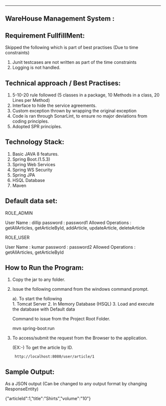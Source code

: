 ------------------------------------------------------------
WareHouse Management System : 
-------------------------------------------------------------

Requirement FullfillMent:
-------------------------

Skipped the following which is part of best practises (Due to time constraints)

1. Junit testcases are not written as part of the time constraints
2. Logging is not handled. 

Technical approach / Best Practises:
-------------------------------------

1. 5-10-20 rule followed (5 classes in a package, 10 Methods in a class, 20 Lines per Method)
2. Interface to hide the service agreements.
3. Custom exception thrown by wrapping the original exception 
4. Code is ran through SonarLint, to ensure no major deviations from coding principles.
5. Adopted SPR principles.

Technology Stack:
------------------

1. Basic JAVA 8 features.
2. Spring Boot.(1.5.3)
3. Spring Web Services
4. Spring WS Security
5. Spring JPA
6. HSQL Database
7. Maven


Default data set:
-------------------------

ROLE_ADMIN

User Name : dillip
password  : password1
Allowed Operations : getAllArticles,  getArticleById, addArticle, updateArticle, deleteArticle

ROLE_USER

User Name : kumar
password  : password2
Allowed Operations : getAllArticles,  getArticleById


How to Run the Program:
------------------------

1.  Copy the jar to any folder.
2.  Issue the following command from the windows command prompt. 

	a). To start the following  
		1.	Tomcat Server
		2.	In Memory Database (HSQL)
		3. 	Load and execute the database with Default data
		
	Command to issue from the Project Root Folder.	
		
	mvn spring-boot:run 

3. To access/submit the request from the Browser to the application.

	(EX:-) To get the article by ID.
	
		http://localhost:8080/user/article/1
				
	
Sample Output:
-------------------

As a JSON output (Can be changed to any output format by changing ResponseEntity)

{"articleId":1,"title":"Shirts","volume":"10"}


